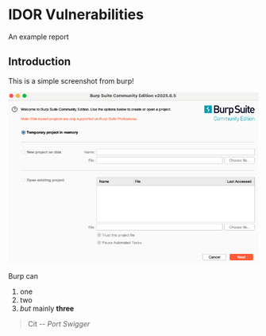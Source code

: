 # IDOR Vulnerabilities

An example report


## Introduction

This is a simple screenshot from burp!

![BURP](images/burp.png)

Burp can

1. one
2. two
3. *but* mainly **three**

> Cit
> -- <cite>Port Swigger</cite>

